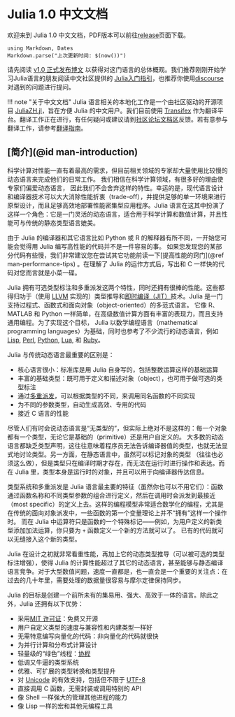 # Julia 1.0 中文文档

欢迎来到 Julia 1.0 中文文档，PDF版本可以前往[release](https://github.com/JuliaCN/JuliaZH.jl/releases/latest)页面下载。

```@eval
using Markdown, Dates
Markdown.parse("上次更新时间: $(now())")
```

请先阅读 [v1.0 正式发布博文](https://julialang.org/blog/2018/08/one-point-zero-zh_cn) 以获得对这门语言的总体概观。我们推荐刚刚开始学习Julia语言的朋友阅读中文社区提供的 [Julia入门指引](https://discourse.juliacn.com/t/topic/159)，也推荐你使用[discourse](https://discourse.juliacn.com)对遇到的问题进行提问。

!!! note "关于中文文档"
    Julia 语言相关的本地化工作是一个由社区驱动的开源项目 [JuliaZH.jl](https://github.com/JuliaCN/JuliaZH.jl)，旨在方便 Julia 的中文用户。我们目前使用 [Transifex](https://www.transifex.com) 作为翻译平台。翻译工作正在进行，有任何疑问或建议请到[社区论坛文档区](https://discourse.juliacn.com/c/community/document)反馈。若有意参与翻译工作，请参考[翻译指南](https://discourse.juliacn.com/t/topic/277)。

## [简介](@id man-introduction)

科学计算对性能一直有着最高的需求，但目前相关领域的专家却大量使用比较慢的动态语言来完成他们的日常工作。
我们相信在科学计算领域，有很多好的理由使专家们偏爱动态语言， 因此我们不会舍弃这样的特性。幸运的是，现代语言设计和编译器技术可以大大消除性能折衷（trade-off），并提供足够的单一环境来进行原型设计，而且足够高效地部署性能密集型应用程序。Julia 语言在这其中扮演了这样一个角色：它是一门灵活的动态语言，适合用于科学计算和数值计算，并且性能可与传统的静态类型语言媲美。

由于 Julia 的编译器和其它语言比如 Python 或 R 的解释器有所不同，一开始您可能会觉得用 Julia 编写高性能的代码并不是一件容易的事。
如果您发现您的某部分代码有些慢，我们非常建议您在尝试其它功能前读一下[提高性能的窍门](@ref man-performance-tips) 。在理解了 Julia 的运作方式后，写出和 C 一样快的代码对您而言就是小菜一碟。

Julia 拥有可选类型标注和多重派发这两个特性，同时还拥有很棒的性能。这些都得归功于（使用 [LLVM](https://en.wikipedia.org/wiki/Low_Level_Virtual_Machine) 实现的）类型推导和[即时编译（JIT）](https://en.wikipedia.org/wiki/Just-in-time_compilation)技术。Julia 是一门支持过程式、函数式和面向对象（object-oriented）的多范式语言。
它像 R、MATLAB 和 Python 一样简单，在高级数值计算方面有丰富的表现力，而且支持通用编程。为了实现这个目标，
Julia 以数学编程语言（mathematical programming languages）为基础，同时也参考了不少流行的动态语言，例如 [Lisp](https://en.wikipedia.org/wiki/Lisp_(programming_language)), [Perl](https://en.wikipedia.org/wiki/Perl_(programming_language)),
[Python](https://en.wikipedia.org/wiki/Python_(programming_language)), [Lua](https://en.wikipedia.org/wiki/Lua_(programming_language)),
和 [Ruby](https://en.wikipedia.org/wiki/Ruby_(programming_language))。

Julia 与传统动态语言最重要的区别是：

  * 核心语言很小：标准库是用 Julia 自身写的，包括整数运算这样的基础运算
  * 丰富的基础类型：既可用于定义和描述对象（object），也可用于做可选的类型标注
  * 通过[多重派发](https://en.wikipedia.org/wiki/Multiple_dispatch)，可以根据类型的不同，来调用同名函数的不同实现
  * 为不同的参数类型，自动生成高效、专用的代码
  * 接近 C 语言的性能

尽管人们有时会说动态语言是“无类型的”，但实际上绝对不是这样的：每一个对象都有一个类型，无论它是基础的（primitive）还是用户自定义的。
大多数的动态语言都缺乏类型声明，这往往意味着程序员无法告诉编译器值的类型，也就无法显式地讨论类型。另一方面，在静态语言中，虽然可以标记对象的类型
（往往也必须这么做），但是类型只在编译时期才存在，而无法在运行时进行操作和表达。而在 Julia 里，类型本身是运行时的对象，并且可以用于向编译器传达信息。

类型系统和多重派发是 Julia 语言最主要的特征（虽然你也可以不用它们）：函数通过函数名称和不同类型参数的组合进行定义，然后在调用时会派发到最接近（most specific）的定义上去。这样的编程模型非常适合数学化的编程，尤其是在传统的面向对象派发中，一些函数的第一个变量理论上并不“拥有”这样一个操作时。
而在 Julia 中运算符只是函数的一个特殊标记——例如，为用户定义的新类型添加加法运算，你只要为 `+` 函数定义一个新的方法就可以了。
已有的代码就可以无缝接入这个新的类型。

Julia 在设计之初就非常看重性能，再加上它的动态类型推导（可以被可选的类型标注增强），使得 Julia 的计算性能超过了其它的动态语言，甚至能够与静态编译语言竞争。对于大型数值问题，速度一直都是，也一直会是一个重要的关注点：在过去的几十年里，需要处理的数据量很容易与摩尔定律保持同步。

Julia 的目标是创建一个前所未有的集易用、强大、高效于一体的语言。除此之外，Julia 还拥有以下优势：

  * 采用[MIT 许可证](https://github.com/JuliaLang/julia/blob/master/LICENSE.md)：免费又开源
  * 用户自定义类型的速度与兼容性和内建类型一样好
  * 无需特意编写向量化的代码：非向量化的代码就很快
  * 为并行计算和分布式计算设计
  * 轻量级的“绿色”线程：[协程](https://en.wikipedia.org/wiki/Coroutine)
  * 低调又牛逼的类型系统
  * 优雅、可扩展的类型转换和类型提升
  * 对 [Unicode](https://en.wikipedia.org/wiki/Unicode) 的有效支持，包括但不限于 [UTF-8](https://en.wikipedia.org/wiki/UTF-8)
  * 直接调用 C 函数，无需封装或调用特别的 API
  * 像 Shell 一样强大的管理其他进程的能力
  * 像 Lisp 一样的宏和其他元编程工具
